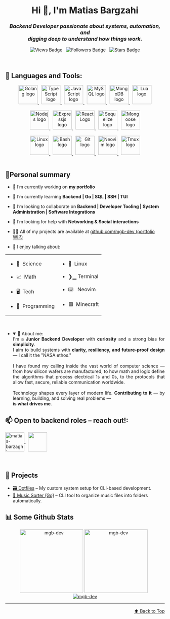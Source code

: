 <!--begin: header-->
<h1 id="title" align="center">Hi 👋, I'm Matias Bargzahi</h1>

<h3 align="center">
    <em>
    Backend Developer passionate about systems, automation, and
    <br/>
    digging deep to understand how things work.
    </em>
</h3>

<p align="center">
    <img 
        src="https://komarev.com/ghpvc/?username=mgb-dev&label=Profile%20views&color=0e75b6&style=for-the-badge"
        alt="Views Badge" 
        title="Github profile views"
    />
    &nbsp;
    <img 
        src="https://img.shields.io/github/followers/mgb-dev?style=for-the-badge"
        alt="Followers Badge" 
        title="Github followers"
    />
    &nbsp;
    <img 
        src="https://img.shields.io/github/stars/mgb-dev?style=for-the-badge"
        alt="Stars Badge" 
        title="Github profile stars"
    />
</p>
<br/>
<!--end: header-->
<!--begin: language_tools-->

## 🔧 Languages and Tools:

<div align="center">
    <span>
        <a href="https://go.dev/" target="blank">
            <img 
                style="height: 60px; width: 60px;"
                src="https://cdn.jsdelivr.net/gh/devicons/devicon@latest/icons/go/go-original.svg"
                alt="Golang logo"
                title="Programming Language"
            />
        </a>
        &nbsp;
        <a href="https://www.typescriptlang.org/" target="blank">
            <img
                style="height: 60px; width: 60px;"
                src="https://cdn.jsdelivr.net/gh/devicons/devicon@latest/icons/typescript/typescript-original.svg"
                alt="TypeScript logo"
                title="Programming Language"
            />
        </a>
        &nbsp;
        <a href="https://developer.mozilla.org/en-US/docs/Web/JavaScript" target="blank">
            <img 
                style="height: 60px; width: 60px;"
                src="https://cdn.jsdelivr.net/gh/devicons/devicon@latest/icons/javascript/javascript-original.svg"
                alt="JavaScript logo"
                title="Programming Language"
            />
        </a>
        &nbsp;
        <a href="https://www.mysql.com/" target="blank">
            <img
                style="height: 60px; width: 60px;"
                src="https://cdn.jsdelivr.net/gh/devicons/devicon@latest/icons/mysql/mysql-original.svg"
                alt="MySQL logo"
                title="Relational Database"
            />
        </a>
        &nbsp;
        <a href="https://www.mongodb.com/" target="blank">
            <img
                style="height: 60px; width: 60px;"
                src="https://cdn.jsdelivr.net/gh/devicons/devicon@latest/icons/mongodb/mongodb-original.svg"
                alt="MongoDB logo"
                title="Non-Relational Database"
            />
        </a>
        &nbsp;
        <a href="https://www.lua.org/about.html" target="blank">
            <img
                style="width: 60px; height: 60px;"
                src="https://cdn.jsdelivr.net/gh/devicons/devicon@latest/icons/lua/lua-original.svg"
                alt="Lua logo"
                title="Programming Language"
            />
        </a>
    </span>
    <br/><br/>
    <span>
        <a href="https://nodejs.org/en/about">
            <img 
                style="height: 60px; width: 60px;"
                src="https://cdn.jsdelivr.net/gh/devicons/devicon@latest/icons/nodejs/nodejs-original.svg"
                alt="Nodejs logo"
                title="JavaScript Backend Runtime"
            />
        </a>
        &nbsp;
        <a href="https://expressjs.com/">
            <img 
                style="height: 60px; width: 60px;"
                src="https://cdn.jsdelivr.net/gh/devicons/devicon@latest/icons/express/express-original.svg"
                alt="Expressjs logo"
                title="Web Framework for Nodejs"
            />
        </a>
        &nbsp;
        <a href="https://react.dev/">
            <img 
                style="height: 60px; width: 60px;"
                src="https://cdn.jsdelivr.net/gh/devicons/devicon@latest/icons/react/react-original.svg"
                alt="React Logo"
                title="Frontend Framework"
            />
        </a>
        &nbsp;
        <a href="https://sequelize.org/">
            <img 
                style="height: 60px; width: 60px;"
                src="https://cdn.jsdelivr.net/gh/devicons/devicon@latest/icons/sequelize/sequelize-original.svg"
                alt="Sequelize logo"
                title="Relational Database Interfacing Library"
            />
        </a>
        &nbsp;
        <a href="https://mongoosejs.com/">
            <img 
                style="height: 60px; width: 60px;"
                src="https://cdn.jsdelivr.net/gh/devicons/devicon@latest/icons/mongoose/mongoose-original.svg"
                alt="Mongoose logo"
                title="Non-Relational Database Interfacing Library"
            />
        </a>
    </span>
    <br/><br/>
    <span>
        <a href="https://www.linux.com/what-is-linux/">
            <img 
                style="width: 60px; height: 60px;"
                src="https://cdn.jsdelivr.net/gh/devicons/devicon@latest/icons/linux/linux-original.svg"
                alt="Linux logo"
                title="Open Source Operating System"
            />
        </a>
        &nbsp;
        <a href="https://www.gnu.org/software/bash/">
            <img 
                style="width: 60px; height: 60px;"
                src="https://cdn.jsdelivr.net/gh/devicons/devicon@latest/icons/bash/bash-plain.svg"
                alt="Bash logo"
                title="Interactive Command Interpreter"
            />
        </a>
        &nbsp;
        <a href="https://git-scm.com/">
            <img 
                style="width: 60px; height: 60px;"
                src="https://cdn.jsdelivr.net/gh/devicons/devicon@latest/icons/git/git-original.svg"
                alt="Git logo"
                title="Distributed Version Control System"
            />
        </a>
        &nbsp;
        <a href="https://neovim.io/">
            <img 
                style="width: 60px; height: 60px;"
                src="https://cdn.jsdelivr.net/gh/devicons/devicon@latest/icons/neovim/neovim-original.svg"
                alt="Neovim logo"
                title="Terminal-oriented Text Editor"
            />
        </a>
        &nbsp;
        <a href="https://github.com/tmux/tmux/wiki">
            <img 
                style="width: 60px; height: 60px;"
                src="https://cdn.jsdelivr.net/gh/devicons/devicon@latest/icons/tmux/tmux-plain.svg"
                alt="Tmux logo"
                title="Terminal Multiplexer"
            />
        </a>
    </span>
<br/><br/>
</div>
<!--end: language_tools-->
<!--begin: personal_summary-->

## 🕺Personal summary

- 🔭 I’m currently working on **my portfolio**

- 🌱 I’m currently learning **Backend | Go | SQL | SSH | TUI**

- 👯 I’m looking to collaborate on **Backend | Developer Tooling | System Administration | Software Integrations**

- 🤝 I’m looking for help with **Networking & Social interactions**

- 👨‍💻 All of my projects are available at [github.com/mgb-dev (portfolio WIP)](github.com/mgb-dev "portfolio WIP")

- 💬 I enjoy talking about:
<div align="center">
    <table>
        <tr>
            <td>
                <ul>
                    <li>🧪&nbsp;&nbsp;Science</li>
                    <br/>
                    <li>📈&nbsp;&nbsp;Math</li>
                    <br/>
                    <li>🖥️&nbsp;&nbsp;Tech</li>
                    <br/>
                    <li>📄&nbsp;&nbsp;Programming</li>
                </ul>
            </td>
            <td>
                <ul>
                    <li>🐧&nbsp;&nbsp;Linux</li>
                    <br/>
                    <li>❯▁&nbsp;Terminal</li>
                    <br/>
                    <li>⌨️ &nbsp;&nbsp;Neovim</li>
                    <br/>
                    <li>🟩&nbsp;&nbsp;Minecraft</li>
                </ul>
            </td>
        </tr>
    </table>
    <br/>
</div>

- <details open="true"> 
              <summary>🙋 About me:</summary>
      <div style="text-align: justify">
          I'm a <b>Junior Backend Developer</b> with <b>curiosity</b> and a strong bias for <b>simplicity</b>.
          <br/>
          I aim to build systems with <b>clarity, resiliency, and future-proof design</b> — I call it the "NASA ethos."
          <br/>
          <br/>
          I have found my calling inside the vast world of computer science — from how silicon wafers are manufactured, to how math and logic define the algorithms that process electrical 1s and 0s, to the protocols that allow fast, secure, reliable communication worldwide.
          <br/>
          <br/>
          Technology shapes every layer of modern life. <b>Contributing to it</b> — by learning, building, and solving real problems — 
          <br/>
          <b>is what drives me</b>.
      </div>
        </details>
    <!--end: personal_summary-->
  <!--begin: contact-->

## 📫 Open to backend roles – reach out!:

<span>
    <a href="https://linkedin.com/in/matias-barzaghi" target="blank">
        <img style="height: 60px; width: 60px;" align="center" src="https://cdn.jsdelivr.net/gh/devicons/devicon@latest/icons/linkedin/linkedin-original.svg" alt="matias-barzaghi" />
    </a>
    &nbsp;
    <a href="mailto:matiasgbarzaghi@gmail.com" target="blank">
        <img style="height: 60px; width: 60px;" align="center" src="https://img.icons8.com/?size=60&id=qyRpAggnV0zH&format=png&color=000000"/>
    </a>
</span>
<br/>
<br/>
<br/>
<!--end: contact-->
<!--begin: projects-->

## 💼 Projects

- [🗃️ Dotfiles](https://github.com/mgb-dev/dotfiles) – My custom system setup for CLI-based development.
- [🎵 Music Sorter (Go)](https://github.com/mgb-dev/automatic-music-sorter) – CLI tool to organize music files into folders automatically.
  <!--end: projects-->
  <!--begin: github_stats-->

## 📊 Some Github Stats

<div align="center">
    <img style="height: 200px;" src="https://github-readme-stats.vercel.app/api?username=mgbdev&theme=onedark&show_icons=true&hide_border=true&count_private=true" alt="mgb-dev" />
    <img style="height: 200px;" src="https://github-readme-stats.vercel.app/api/top-langs/?username=mgb-dev&theme=onedark&show_icons=true&hide_border=true&layout=compact" alt="mgb-dev" />
    &nbsp;
</div>

<div align="center">
    <a href="https://github.com/ryo-ma/github-profile-trophy">
        <img src="https://github-profile-trophy.vercel.app/?username=mgb-dev" alt="mgb-dev" />
    </a> 
</div>
<!--end: github_stats-->
<hr/>
<div align="right">
    <a  href="#title">
        ⬆️ Back to Top
    </a>
</div>
